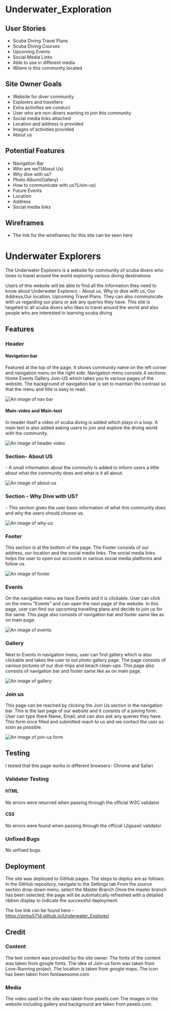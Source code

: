 # Underwater_Exploration
## User Stories
- Scuba Diving Travel Plans
- Scuba Diving Courses
- Upcoming Events
- Social Media Links
- Able to use in different media 
- Where is this community located
## Site Owner Goals
- Website for diver community
- Explorers and travellers
- Extra activities we conduct
- User who are non-divers wanting to join this community
- Social media links attached
- Location and address is provided
- Images of activities provided
- About us
## Potential Features
- Navigation Bar
- Who are we?(About Us)
- Why dive with us?
- Photo Album(Gallery)
- How to communicate with us?(Join-us)
- Future Events
- Location
- Address
- Social media links
## Wireframes
- The link for the wireframes for this site can be seen here 

# Underwater Explorers
<p> The Underwater Explorers is a website for community of scuba divers who loves to travel around the world exploring various diving destinations</p>
<p>Users of this website will be able to find all the information they need to know about Underwater Explorers - About us, Why to dive with us, Our Address,Our location, Upcoming Travel Plans. They can also communicate with us regarding our plans or ask any queries they have. This site is targeted to all scuba divers who likes to travel around the world and also people who are interested in learning scuba diving </p>
<h2> Features</h2>

<h3>Header</h3>
<h4>Navigation bar</h4>
<p> Featured at the top of the page. It shows community name on the left corner and navigation menu on the right       
      side.  
    Navigation menu consists 4 sections: Home Events Gallery Join-US which takes you to various pages of the website.
    The background of navigation bar is set to maintain the contrast so that the menu and title is easy to read.
    
  ![An image of nav bar](/assets/screenshots/header.png)

<h4>Main-video and Main-text</h4>
  <p>In header itself a video of scuba diving is added which plays in a loop. 
  A main text is also added asking users to join and explore the diving world with the community.</p>

![An image of header video](assets/screenshots/main-video.png)

<h3>Section- About US</h3>
- A small information about the commuity is added to inform users a little about what the community does and what is it all about.

![An image of about-us](/assets/screenshots/about-us.png)

<h3>Section - Why Dive with US?</h3>
- This section gives the user basic information of what this community does and why the users should choose us.

![An image of why-us](assets/screenshots/why-us.png)

<h3>Footer</h3>
This section is at the bottom of the page. 
The Footer consists of our address, our location and the social media links.
The social media links helps the user to open our accounts in various social media platforms and follow us.

![An image of footer](assets/screenshots/footer.png)

<h3> Events </h3>
On the navigation menu we have Events and it is clickable. User can click on the menu "Events" and can open the next page of the website.
In this page, user can find our upcoming travelling plans and decide to join us for the same.
This page also consists of navigation bar and footer same like as on main page.

![An image of events](assets/screenshots/events.png)

<h3> Gallery </h3>
Next to Events in navigation menu, user can find gallery which is also clickable and takes the user to out photo gallery page.
The page consists of various pictures of our dive-trips and beach clean-ups. This page also consists of navigation bar and footer same like as on main page.

![An image of gallery](assets/screenshots/gallery.png)

<h3> Join us</h3>
This page can be reached by clicking the Join Us section in the navigation bar. This is the last page of our website and it consists of a joining form. User can type there Name, Email, and can also ask any queries they have. This form once filled and submitted reach to us and we contact the user as soon as possible.

![An image of join-us form](assets/screenshots/form.png)

<h2>Testing</h2>
I tested that this page works in different browsers- Chrome and Safari
<h3>Validator Testing</h3>
<h4>HTML</h4>
No errors were returned when passing through the official W3C validator
<h4>CSS</h4>
No errors were found when passing through the official (Jigsaw) validator
<h3>Unfixed Bugs</h3>
No unfixed bugs.
<h2>Deployment</h2>
The site was deployed to GitHub pages. The steps to deploy are as follows:
In the GitHub repository, navigate to the Settings tab
From the source section drop-down menu, select the Master Branch
Once the master branch has been selected, the page will be automatically refreshed with a detailed ribbon display to indicate the successful deployment.

The live link can be found here - https://sinha5714.github.io/Underwater_Explorer/
<h2>Credit</h2>
<h3>Content</h3>
The text content was provided by the site owner.
The fonts of the content was taken from google fonts.
The idea of Join-us form was taken from Love-Running project.
The location is taken from google maps.
The icon has been taken from fontawesome.com 

<h3>Media</h3>
The video used in the site was taken from pexels.com
The images in the website including gallery and background are taken from pexels.com.



